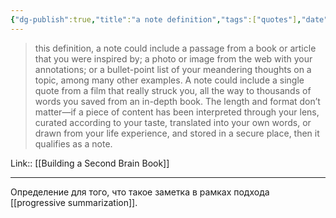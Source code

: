 ```yaml
---
{"dg-publish":true,"title":"a note definition","tags":["quotes"],"date":"2023-01-28T11:14:25+04:00","modified_at":"2023-05-09T18:08:05+04:00","alias":"a note definition","permalink":"/quotes/202301281114/","dgPassFrontmatter":true}
---
```



> this definition, a note could include a passage from a book or article that you were inspired by; a photo or image from the web with your annotations; or a bullet-point list of your meandering thoughts on a topic, among many other examples. A note could include a single quote from a film that really struck you, all the way to thousands of words you saved from an in-depth book. The length and format don’t matter—if a piece of content has been interpreted through your lens, curated according to your taste, translated into your own words, or drawn from your life experience, and stored in a secure place, then it qualifies as a note.

Link:: [[Building a Second Brain Book]]

---

Определение для того, что такое заметка в рамках подхода [[progressive summarization]].
